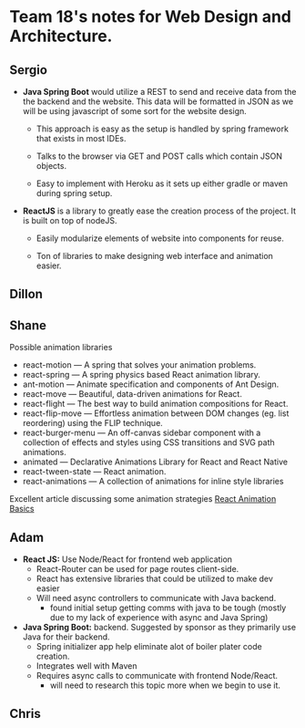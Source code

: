 # Team 18's notes for Web Design and Architecture.

## Sergio

- **Java Spring Boot** would utilize a REST to send and receive data from the the backend and the website. This data will be formatted in JSON as we will be using javascript of some sort for the website design.
  
  - This approach is easy as the setup is handled by spring framework that exists in most IDEs.

  - Talks to the browser via GET and POST calls which contain JSON objects.

  - Easy to implement with Heroku as it sets up either gradle or maven during spring setup.

- **ReactJS** is a library to greatly ease the creation process of the project. It is built on top of nodeJS.
  
  - Easily modularize elements of website into components for reuse.

  - Ton of libraries to make designing web interface and animation easier.

## Dillon

## Shane
Possible animation libraries
* react-motion — A spring that solves your animation problems.
* react-spring — A spring physics based React animation library.
* ant-motion — Animate specification and components of Ant Design.
* react-move — Beautiful, data-driven animations for React.
* react-flight — The best way to build animation compositions for React.
* react-flip-move — Effortless animation between DOM changes (eg. list reordering) using the FLIP technique.
* react-burger-menu — An off-canvas sidebar component with a collection of effects and styles using CSS transitions and SVG path animations.
* animated — Declarative Animations Library for React and React Native
* react-tween-state — React animation.
* react-animations — A collection of animations for inline style libraries

Excellent article discussing some animation strategies [React Animation Basics](https://medium.com/hackernoon/5-ways-to-animate-a-reactjs-app-in-2019-56eb9af6e3bf)

## Adam

- **React JS:**  Use Node/React for frontend web application
  -  React-Router can be used for page routes client-side.
  -  React has extensive libraries that could be utilized to make dev easier
  -  Will need async controllers to communicate with Java backend.
      - found initial setup getting comms with java to be tough (mostly due to my lack of experience with async and Java Spring)
- **Java Spring Boot:** backend. Suggested by sponsor as they primarily use Java for their backend.
  - Spring initializer app help eliminate alot of boiler plater code creation.  
  - Integrates well with Maven
  - Requires async calls to communicate with frontend Node/React.
      - will need to research this topic more when we begin to use it.

## Chris
